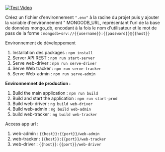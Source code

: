 [![Test Video](https://img.youtube.com/vi/Q5OYUiQBSlg/0.jpg)](https://youtu.be/Q5OYUiQBSlg " | Sample")

Créez un fichier d'environnement `".env"` à la racine du projet puis y ajouter la variable d'environnement " MONGODB_URL, représentant l'url de la base de données mongo_db, encodant à la fois le nom d'utilisateur et le mot de pass de la forme : `mongodb+srv://{{username}}:{{password}}@{{host}}`

Environnement de développement

1.  Installation des packages : `npm install`
2.  Server API REST : `npm run start-server`
3.  Serve web-driver : `npm run serve-driver`
4.  Serve Web tracker : `npm run serve-tracker`
5.  Serve Web-admin : `npm run serve-admin`

**Environnemnet de production :**

1.  Build the main application : `npm run build`
2.  Build and start the application : `npm run start-prod`
3.  Build web-driver : `ng build web-driver`
4.  Build web-admin : `ng build web-admin`
5.  build web-tracker : `ng build web-tracker`

Access app url :

1.  web-admin : `{{host}}:{{port}}/web-admin`
2.  web-tracker : `{{host}}:{{port}}/web-tracker`
3.  web-driver : `{{host}}:{{port}}/web-driver`
